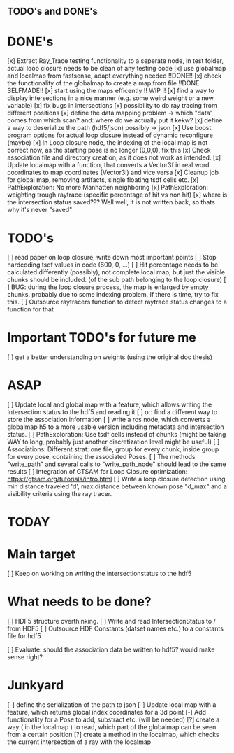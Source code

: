 ## TODO's and DONE's ##

# DONE's #

[x] Extract Ray_Trace testing functionality to a seperate node, in test folder, actual loop closure needs to be clean of any testing code
[x] use globalmap and localmap from fastsense, adapt everything needed  !!DONE!!
[x] check the functionality of the globalmap to create a map from file  !!DONE SELFMADE!!
[x] start using the maps efficently !! WIP !!
[x] find a way to display intersections in a nice manner (e.g. some weird weight or a new variable)
[x] fix bugs in intersections
[x] possibility to do ray tracing from different positions
[x] define the data mapping problem -> which "data" comes from which scan? and: where do we actually put it kekw?
[x] define a way to deserialize the path (hdf5/json) possibly -> json
[x] Use boost program options for actual loop closure instead of dynamic reconfigure (maybe)
[x] In Loop closure node, the indexing of the local map is not correct now, as the starting pose is no longer (0,0,0), fix this
[x] Check association file and directory creation, as it does not work as intended.
[x] Update localmap with a function, that converts a Vector3f in real word coordinates to map coordinates (Vector3i) and vice versa
[x] Cleanup job for global map, removing artifacts, single floating tsdf cells etc.
[x] PathExploration: No more Manhatten neighboring
[x] PathExploration: weighting trough raytrace (specific percentage of hit vs non hit)
[x] where is the intersection status saved??? Well well, it is not written back, so thats why it's never "saved"

# TODO's #

[ ] read paper on loop closure, write down most important points
[ ] Stop hardcoding tsdf values in code (600, 0, ...)
[ ] Hit percentage needs to be calculated differently (possibly), not complete local map, but just the visible chunks should be included. (of the sub path belonging to the loop closure)
[ ] BUG: during the loop closure process, the map is enlarged by empty chunks, probably due to some indexing problem. If there is time, try to fix this.
[ ] Outsource raytracers function to detect raytrace status changes to a function for that

# Important TODO's for future me #

[ ] get a better understanding on weights (using the original doc thesis)

# ASAP #
[ ] Update local and global map with a feature, which allows writing the Intersection status to the hdf5 and reading it
[ ] or: find a different way to store the association information
[ ] write a ros node, which converts a globalmap h5 to a more usable version including metadata and intersection status.
[ ] PathExploration: Use tsdf cells instead of chunks (might be taking WAY to long, probably just another discretization level might be useful)
[ ] Associations: Different strat: one file, group for every chunk, inside group for every pose, containing the associated Poses.
[ ] The methods "write_path" and several calls to "write_path_node" should lead to the same results
[ ] Integration of GTSAM for Loop Closure optimization: https://gtsam.org/tutorials/intro.html
[ ] Write a loop closure detection using min distance traveled 'd', max distance between known pose "d_max" and a visibility criteria using the ray tracer.

# TODAY #

# Main target #
[ ] Keep on working on writing the intersectionstatus to the hdf5

# What needs to be done? #

[ ] HDF5 structure overthinking.
[ ] Write and read IntersectionStatus to / from HDF5
[ ] Outsource HDF Constants (datset names etc.) to a constants file for hdf5

[ ] Evaluate: should the association data be written to hdf5? would make sense right?

# Junkyard #

[-] define the serialization of the path to json
[-] Update local map with a feature, which returns global index coordinates for a 3d point
[-] Add functionality for a Pose to add, substract etc. (will be needed) 
[?] create a way ( in the localmap ) to read, which part of the globalmap can be seen from a certain position
[?] create a method in the localmap, which checks the current intersection of a ray with the localmap